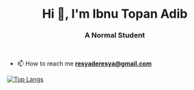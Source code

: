 <h1 align="center">Hi 👋, I'm Ibnu Topan Adib</h1>
<h3 align="center">A Normal Student</h3>
<br>





- 📫 How to reach me **resyaderesya@gmail.com**




[![Top Langs](https://github-readme-stats.vercel.app/api/top-langs/?username=IbnuTopanAdib&langs_count=8)](https://github.com/anuraghazra/github-readme-stats)



